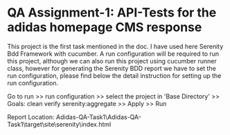 
<h1>QA Assignment-1: API-Tests for the adidas homepage CMS response </h1>

This project is the first task mentioned in the doc. I have used here Serenity Bdd Framework with cucumber. A run configuration will be required to run this project, although we can also run this project using cucumber runner class, however for generating the Serenity BDD report we have to set the run configuration, please find below the detail instruction for setting up the run configuration.

Go to run >> run configuration >> select the project in 'Base Directory'  >> Goals: clean verify serenity:aggregate >> Apply >> Run


Report Location: Adidas-QA-Task1\Adidas-QA-Task1\target\site\serenity\index.html
